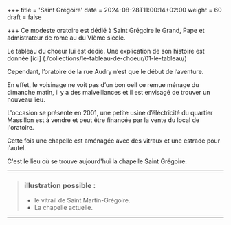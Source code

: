 +++
title = 'Saint Grégoire'
date = 2024-08-28T11:00:14+02:00
weight = 60
draft = false

+++
Ce modeste oratoire est dédié à Saint Grégoire le Grand, Pape et admistrateur de rome au du VIème siècle.

Le tableau du choeur lui est dédié. Une explication de son histoire est donnée [ici] (./collections/le-tableau-de-choeur/01-le-tableau/)

Cependant, l’oratoire de la rue Audry n’est que le début de l’aventure.

En effet, le voisinage ne voit pas d’un bon oeil ce remue ménage du dimanche matin, il y a des malveillances et il est envisagé de trouver un nouveau lieu.

L'occasion se présente en 2001, une petite usine d’éléctricité du quartier Massillon est à vendre et peut être financée par la vente du local de l'oratoire.

Cette fois une chapelle est aménagée avec des vitraux et une estrade pour l'autel.

C'est le lieu où se trouve aujourd'hui la chapelle Saint Grégoire.

***
>  ### illustration possible :
> - le vitrail de Saint Martin-Grégoire.
> - La chapelle actuelle.
***





 